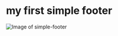 # my first simple footer

![Image of simple-footer](https://github.com/thenny23/my-components/tree/master/footers/simple-footer/footer.png)
